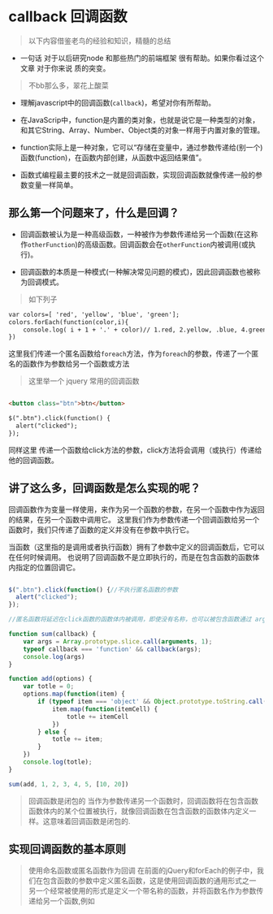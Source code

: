# callback 回调函数  

>以下内容借鉴老鸟的经验和知识，精髓的总结

* 一句话 对于以后研究node 和那些热门的前端框架  很有帮助。如果你看过这个文章 对于你来说 质的突变。

> 不bb那么多，翠花上酸菜

* 理解javascript中的回调函数(`callback`)，希望对你有所帮助。

* 在JavaScrip中，function是内置的类对象，也就是说它是一种类型的对象，和其它String、Array、Number、Object类的对象一样用于内置对象的管理。

* function实际上是一种对象，它可以“存储在变量中，通过参数传递给(别一个)函数(function)，在函数内部创建，从函数中返回结果值”。

* 函数式编程最主要的技术之一就是回调函数，实现回调函数就像传递一般的参数变量一样简单。

## 那么第一个问题来了，什么是回调？

* 回调函数被认为是一种高级函数，一种被作为参数传递给另一个函数(在这称作`otherFunction`)的高级函数。回调函数会在`otherFunction`内被调用(或执行)。

* 回调函数的本质是一种模式(一种解决常见问题的模式)，因此回调函数也被称为回调模式。

>如下列子

```html
var colors=[ 'red', 'yellow', 'blue', 'green'];
colors.forEach(function(color,i){
	console.log( i + 1 + '.' + color)// 1.red, 2.yellow, .blue, 4.green
})
```

这里我们传递一个匿名函数给`foreach`方法，作为`foreach`的参数，传递了一个匿名的函数作为参数给另一个函数或方法

>这里举一个 jquery 常用的回调函数

```html

<button class="btn">btn</button>

$(".btn").click(function() {
  alert("clicked");
});

```

同样这里 传递一个函数给click方法的参数，click方法将会调用（或执行）传递给他的回调函数。

## 讲了这么多，回调函数是怎么实现的呢？

回调函数作为变量一样使用，来作为另一个函数的参数，在另一个函数中作为返回的结果，在另一个函数中调用它。
这里我们作为参数传递一个回调函数给另一个函数时，我们只传递了函数的定义并没有在参数中执行它。

当函数（这里指的是调用或者执行函数）拥有了参数中定义的回调函数后，它可以在任何时候调用。
也说明了回调函数不是立即执行的，而是在包含函数的函数体内指定的位置回调它。

```js

$(".btn").click(function() {//不执行匿名函数的参数
  alert("clicked");
});

//匿名函数将延迟在click函数的函数体内被调用，即使没有名称，也可以被包含函数通过 arguments对象访问。

function sum(callback) {
	var args = Array.prototype.slice.call(arguments, 1);
	typeof callback === 'function' && callback(args);
	console.log(args)
}

function add(options) {
	var totle = 0;
	options.map(function(item) {
		if (typeof item === 'object' && Object.prototype.toString.call(item) === '[object Array]') {
			item.map(function(itemCell) {
				totle += itemCell
			})
		} else {
			totle += item;
		}
	})
	console.log(totle);
}

sum(add, 1, 2, 3, 4, 5, [10, 20])
```

> 回调函数是闭包的
当作为参数传递另一个函数时，回调函数将在包含函数函数体内的某个位置被执行，就像回调函数在包含函数的函数体内定义一样。这意味着回调函数是闭包的.

## 实现回调函数的基本原则

> 使用命名函数或匿名函数作为回调
在前面的jQuery和forEach的例子中，我们在包含函数的参数中定义匿名函数，这是使用回调函数的通用形式之一
另一个经常被使用的形式是定义一个带名称的函数，并将函数名作为参数传递给另一个函数,例如
